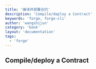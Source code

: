 ```yaml
---
title: '编译并部署合约'
description: 'Compile/deploy a Contract'
keywords: 'forge, forge-cli'
author: 'wangshijun'
category: 'book'
layout: 'documentation'
tags:
  - 'forge'
---
```


## Compile/deploy a Contract
